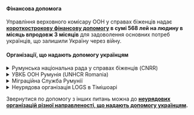 
#### Фінансова допомога

Управління верховного комісару ООН у справах біженців надає **[короткострокову фінансову допомогу](/article/1b7df7599e70cba0f244ce6aa) в сумі 568 лей на людину в місяць впродовж 3 місяців**  для задоволення основних потреб українців, що залишили Україну через війну.

#### Організації, що надають допомогу українцям


<details>
<summary>Румунська національна рада у справах біженців (CNRR)</summary>

Телефонний номер: (+40) 730 073 170, (+40) 721 206 926

Website: www.cnrr.ro

Email: office@cnrr.ro
</details>

<details>
<summary>УВКБ ООН Румунія (UNHCR Romania)</summary>

Телефонний номер: (+40) 723 653 651

Website: www.unhcr.org/ro/

Email: rombu@unhcr.org

 </details>

<details>
<summary>Міграційна Служба Румунії</summary>

Телефонний номер: (+40) 214 107 513

Website: https://igi.mai.gov.ro/en

Email: igi@mai.gov.ro
</details>

<details>
<summary>Неурядова організація LOGS в Тімішоарі</summary>
 


Послуги: громадська робота з мігрантами та біженцями, матеріальна та юридична допомога

Адреса: Тімішоара, Поп-де-Бесешті 25, Тіміш, Румунія (Timișoara, Pop De Băsești 25, Timiș, România)

Веб-сайт: https://grupullogs.ro

Електронна адреса: contact@grupullogs.ro

сall-центр (WhatsApp) для отримання інформації про процедуру надання притулку та загальних питань (англійською, російською, українською мовами) +40 765 861 888

</details>

Звернутися по допомогу з інших питань можна до **[неурядових організацій різної направленості, що надають допомогу українцям](/article/1ec4c4b866b7e1cdeb3d556f2).**
